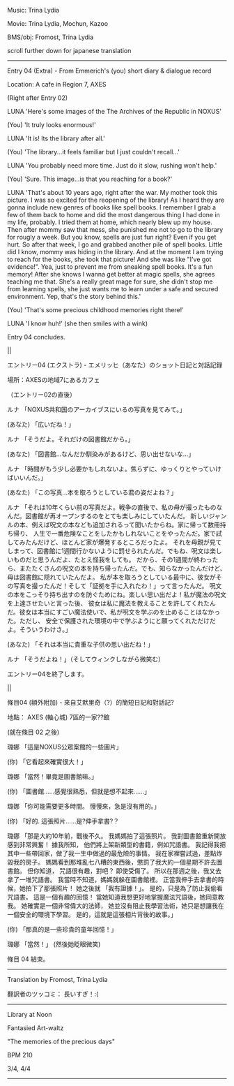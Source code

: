 Music: Trina Lydia

Movie: Trina Lydia, Mochun, Kazoo

BMS/obj: Fromost, Trina Lydia

scroll further down for japanese translation

------------------------------------------------------

Entry 04 (Extra) - From Emmerich's (you) short diary & dialogue record

Location: A cafe in Region 7, AXES

(Right after Entry 02)

LUNA
'Here's some images of the The Archives of the Republic in NOXUS'

(You)
'It truly looks enormous!'

LUNA
'It is! Its the library after all.'

(You)
'The library...it feels familiar but I just couldn't recall...'

LUNA
'You probably need more time. Just do it slow, rushing won't help.'

(You)
'Sure. This image...is that you reaching for a book?'

LUNA
'That's about 10 years ago, right after the war. My mother took this picture. I was so excited for
the reopening of the library! As I heard they are gonna include new genres of books like spell
books. I remember I grab a few of them back to home and did the most dangerous thing I had done
in my life, probably. I tried them at home, which nearly blew up my house. Then after mommy saw
that mess, she punished me not to go to the library for rougly a week. But you know, spells are
just fun right? Even if you get hurt. So after that week, I go and grabbed another pile of spell
books. Little did I know, mommy was hiding in the library. And at the moment I am trying to reach
for the books, she took that picture! And she was like "I've got evidence!". Yea, just to prevent
me from sneaking spell books. It's a fun memory! After she knows I wanna get better at magic spells,
she agrees teaching me that. She's a really great mage for sure, she didn't stop me from learning
spells, she just wants me to learn under a safe and secured environment. Yep, that's the story
behind this.'

(You)
'That's some precious childhood memories right there!'

LUNA
'I know huh!' (she then smiles with a wink)

Entry 04 concludes.

||

エントリー04 (エクストラ) - エメリッヒ（あなた）のショット日記と対話記録

場所：AXESの地域7にあるカフェ

（エントリー02の直後）

ルナ
「NOXUS共和国のアーカイブスにいるの写真を見てみて。」

(あなた)
「広いだね！」

ルナ
「そうだよ。それだけの図書館だから。」

(あなた)
「図書館...なんだか馴染みがあるけど、思い出せないな...」

ルナ
「時間がもう少し必要かもしれないよ。焦らずに、ゆっくりとやっていけばいいんだ。」

(あなた)
「この写真...本を取ろうとしている君の姿だよね？」

ルナ
「それは10年くらい前の写真だよ。戦争の直後で、私の母が撮ったものなんだ。図書館が再オープンするのをとても楽しみにしていたんだ。
新しいジャンルの本、例えば呪文の本なども追加されるって聞いたからね。家に帰って数冊持ち帰り、
人生で一番危険なことをしたかもしれないことをやったんだ。家で試してみたんだけど、ほとんど家が爆発するところだったよ。
それを母親が見てしまって、図書館に1週間行かないように罰せられたんだ。でもね、呪文は楽しいものだと思うんだよ、たとえ怪我をしても。
だから、その1週間が終わったら、またたくさんの呪文の本を持ち帰ったんだ。でも、知らなかったんだけど、母は図書館に隠れていたんだよ。
私が本を取ろうとしている最中に、彼女がその写真を撮ったんだ！そして「証拠を手に入れたわ！」って言ったんだ。
呪文の本をこっそり持ち出すのを防ぐためにね。楽しい思い出だよ！私が魔法の呪文を上達させたいと言った後、
彼女は私に魔法を教えることを許してくれたんだ。彼女は本当にすごい魔法使いで、私が呪文を学ぶのを止めることはなかった。ただし、
安全で保護された環境の中で学ぶようにと願ってくれただけだよ。そういうわけさ。」

(あなた)
「それは本当に貴重な子供の思い出だね！」

ルナ
「そうだよね！」（そしてウィンクしながら微笑む）

エントリー04を終了します。

||

條目04 (額外附加) - 來自艾默里奇（?）的簡短日記和對話記?

地點： AXES (軸心城) 7區的一家??館

(就在條目 02 之後)

璐娜
「這是NOXUS公眾案館的一些圖片」

(你)
「它看起來確實很大！」

璐娜
「當然！畢竟是圖書館嘛。」

(你)
「圖書館……感覺很熟悉，但就是想不起來……」

璐娜
「你可能需要更多時間。 慢慢來，急是沒有用的。」

(你)
「好的. 這張照片……是?伸手拿書?？

璐娜
「那是大約10年前，戰後不久。 我媽媽拍了這張照片。 我對圖書館重新開放感到非常興奮！ 據我所知，
他們將上架新類型的書籍，例如咒語書。 我記得我把其中一些帶回家，做了我一生中做過的最危險的事情。
我在家裡嘗試過，差點炸毀我的房子。 媽媽看到那堆亂七八糟的東西後，懲罰了我大約一個星期不許去圖書館。 但你知道，
咒語很有趣，對吧？ 即使受傷了。 所以在那週之後，我又去拿了一堆咒語書。 我當時不知道，媽媽就躲在圖書館裡。
正當我伸手去拿書的時候，她拍下了那張照片！ 她之後就 「我有證據！」。 是的，只是為了防止我偷看咒語書。
這是一個有趣的回憶！ 當她知道我想更好地掌握魔法咒語後，她同意教我。 她確實是一個非常偉大的法師，
她並沒有阻止我學習法術，她只是想讓我在一個安全的環境下學習。 是的，這就是這張相片背後的故事。」

(你)
「那真的是一些珍貴的童年回憶！」

璐娜
「當然！」 (然後她眨眼微笑)

條目 04 結束。

------------------------------------------------------

Translation by Fromost, Trina Lydia

翻訳者のツッコミ：
長いすぎ！:(

------------------------------------------------------

Library at Noon

Fantasied Art-waltz

"The memories of the precious days"

BPM 210

3/4, 4/4

------------------------------------------------------